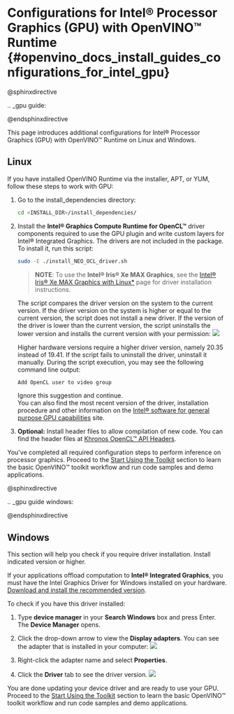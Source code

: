 # Configurations for Intel® Processor Graphics (GPU) with OpenVINO™ Runtime {#openvino_docs_install_guides_configurations_for_intel_gpu}


@sphinxdirective

.. _gpu guide:

@endsphinxdirective


This page introduces additional configurations for Intel® Processor Graphics (GPU) with OpenVINO™ Runtime on Linux and Windows.

## Linux

If you have installed OpenVINO Runtime via the installer, APT, or YUM, follow these steps to work with GPU:

1. Go to the install_dependencies directory:
   ```sh
   cd <INSTALL_DIR>/install_dependencies/
   ```

2. Install the **Intel® Graphics Compute Runtime for OpenCL™** driver components required to use the GPU plugin and write custom layers for Intel® Integrated Graphics. The drivers are not included in the package. To install it, run this script:
   ```sh
   sudo -E ./install_NEO_OCL_driver.sh
   ```
   > **NOTE**: To use the **Intel® Iris® Xe MAX Graphics**, see the [Intel® Iris® Xe MAX Graphics with Linux*](https://dgpu-docs.intel.com/devices/iris-xe-max-graphics/index.html) page for driver installation instructions.
   
   The script compares the driver version on the system to the current version. If the driver version on the system is higher or equal to the current version, the script does 
   not install a new driver. If the version of the driver is lower than the current version, the script uninstalls the lower version and installs the current version with your permission:
   ![](../img/NEO_check_agreement.png) 

   Higher hardware versions require a higher driver version, namely 20.35 instead of 19.41. If the script fails to uninstall the driver, uninstall it manually. During the script execution, you may see the following command line output:  
   ```sh
   Add OpenCL user to video group    
   ```
   Ignore this suggestion and continue.<br>
   You can also find the most recent version of the driver, installation procedure and other information on the [Intel® software for general purpose GPU capabilities](https://dgpu-docs.intel.com/index.html) site.

3. **Optional:** Install header files to allow compilation of new code. You can find the header files at [Khronos OpenCL™ API Headers](https://github.com/KhronosGroup/OpenCL-Headers.git).

You've completed all required configuration steps to perform inference on processor graphics. 
Proceed to the <a href="openvino_docs_install_guides_installing_openvino_linux.html#get-started">Start Using the Toolkit</a> section to learn the basic OpenVINO™ toolkit workflow and run code samples and demo applications.

@sphinxdirective

.. _gpu guide windows:

@endsphinxdirective

## Windows

This section will help you check if you require driver installation. Install indicated version or higher.

If your applications offload computation to **Intel® Integrated Graphics**, you must have the Intel Graphics Driver for Windows installed on your hardware.
[Download and install the recommended version](https://downloadcenter.intel.com/download/30079/Intel-Graphics-Windows-10-DCH-Drivers). 

To check if you have this driver installed:

1. Type **device manager** in your **Search Windows** box and press Enter. The **Device Manager** opens.

2. Click the drop-down arrow to view the **Display adapters**. You can see the adapter that is installed in your computer:
   ![](../img/DeviceManager.PNG)

3. Right-click the adapter name and select **Properties**.

4. Click the **Driver** tab to see the driver version. 
   ![](../img/DeviceDriverVersion.PNG)

You are done updating your device driver and are ready to use your GPU. Proceed to the <a href="openvino_docs_install_guides_installing_openvino_windows.html#get-started">Start Using the Toolkit</a> section to learn the basic OpenVINO™ toolkit workflow and run code samples and demo applications.

